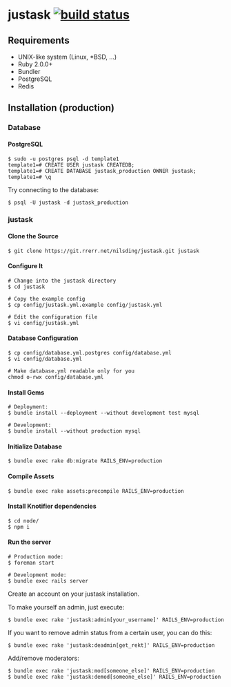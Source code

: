 # justask [![build status](https://ci.rrerr.net/projects/9/status.png?ref=master)](https://ci.rrerr.net/projects/9?ref=master)

## Requirements

- UNIX-like system (Linux, *BSD, ...)
- Ruby 2.0.0+
- Bundler
- PostgreSQL
- Redis

## Installation (production)

### Database

#### PostgreSQL

    $ sudo -u postgres psql -d template1
    template1=# CREATE USER justask CREATEDB;
    template1=# CREATE DATABASE justask_production OWNER justask;
    template1=# \q

Try connecting to the database:

    $ psql -U justask -d justask_production

### justask

#### Clone the Source

    $ git clone https://git.rrerr.net/nilsding/justask.git justask

#### Configure It

    # Change into the justask directory
    $ cd justask

    # Copy the example config
    $ cp config/justask.yml.example config/justask.yml

    # Edit the configuration file
    $ vi config/justask.yml

#### Database Configuration

    $ cp config/database.yml.postgres config/database.yml
    $ vi config/database.yml

    # Make database.yml readable only for you
    chmod o-rwx config/database.yml

#### Install Gems

    # Deployment:
    $ bundle install --deployment --without development test mysql

    # Development:
    $ bundle install --without production mysql

#### Initialize Database

    $ bundle exec rake db:migrate RAILS_ENV=production

#### Compile Assets

    $ bundle exec rake assets:precompile RAILS_ENV=production

#### Install Knotifier dependencies

    $ cd node/
    $ npm i

#### Run the server

    # Production mode:
    $ foreman start

    # Development mode:
    $ bundle exec rails server

Create an account on your justask installation.

To make yourself an admin, just execute:

    $ bundle exec rake 'justask:admin[your_username]' RAILS_ENV=production

If you want to remove admin status from a certain user, you can do this:

    $ bundle exec rake 'justask:deadmin[get_rekt]' RAILS_ENV=production

Add/remove moderators:

    $ bundle exec rake 'justask:mod[someone_else]' RAILS_ENV=production
    $ bundle exec rake 'justask:demod[someone_else]' RAILS_ENV=production
